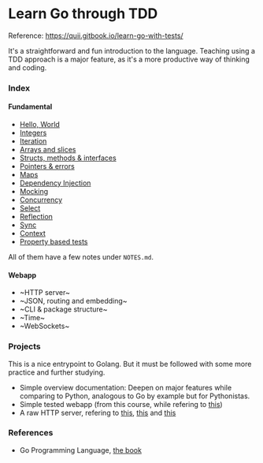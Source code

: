 # Learn Go through TDD 

Reference: https://quii.gitbook.io/learn-go-with-tests/

It's a straightforward and fun introduction to the language. Teaching using a TDD approach is a major feature, as it's a more productive way of thinking and coding.

### Index

#### Fundamental

- [Hello, World](fundamentals/ahello)
- [Integers](fundamentals/bigints)
- [Iteration](fundamentals/citerate)
- [Arrays and slices](fundamentals/dfamousarrays)
- [Structs, methods & interfaces](fundamentals/elstructs)
- [Pointers & errors](fundamentals/finepointers)
- [Maps](fundamentals/goodmaps)
- [Dependency Injection](fundamentals/hidependency-inversion)
- [Mocking](fundamentals/justmocking)
- [Concurrency](fundamentals/koncurrency)
- [Select](fundamentals/loselectores)
- [Reflection](fundamentals/myreflections)
- [Sync](fundamentals/nsync)
- [Context](fundamentals/ohcontexts)
- [Property based tests](fundamentals/propertybasedtests)

All of them have a few notes under `NOTES.md`.

#### Webapp

- ~HTTP server~
- ~JSON, routing and embedding~
- ~CLI & package structure~
- ~Time~
- ~WebSockets~

### Projects

This is a nice entrypoint to Golang. But it must be followed with some more practice and further studying.

- Simple overview documentation: Deepen on major features while comparing to Python, analogous to Go by example but for Pythonistas.
- Simple tested webapp (from this course, while refering to [this](https://semaphoreci.com/community/tutorials/building-go-web-applications-and-microservices-using-gin))
- A raw HTTP server, refering to [this](https://github.com/rby90/project-based-tutorials-in-c#computer-networking), [this](https://beej.us/guide/bgnet/html//index.html#slightly-advanced-techniques) and [this](https://eli.thegreenplace.net/2017/concurrent-servers-part-1-introduction/)

### References


- Go Programming Language, [the book](https://www.amazon.com.br/Programming-Language-Addison-Wesley-Professional-Computing-ebook/dp/B0184N7WWS)
